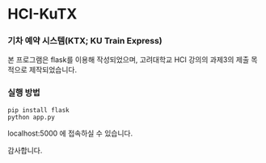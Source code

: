 # HCI-KuTX

### 기차 예약 시스템(KTX; KU Train Express)

본 프로그램은 flask를 이용해 작성되었으며, 고려대학교 HCI 강의의 과제3의 제출 목적으로 제작되었습니다.


### 실행 방법

```
pip install flask
python app.py
```

localhost:5000 에 접속하실 수 있습니다.

감사합니다.
